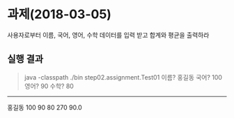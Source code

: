 # 과제(2018-03-05)
사용자로부터 이름, 국어, 영어, 수학 데이터를 입력 받고
합계와 평균을 출력하라
## 실행 결과
> java -classpath ./bin step02.assignment.Test01
이름? 홍길동
국어? 100
영어? 90
수학? 80
-------------
홍길동 100 90 80 270 90.0
